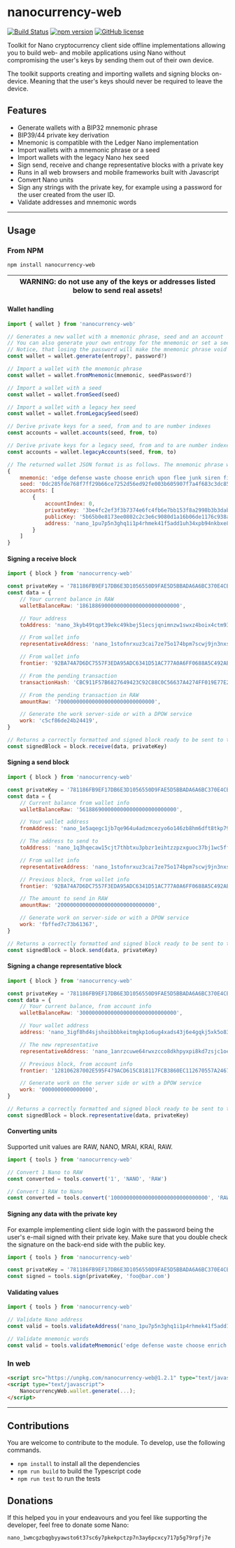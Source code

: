 # nanocurrency-web

[![Build Status](https://travis-ci.org/numsu/nanocurrency-web-js.svg?branch=master)](https://travis-ci.org/numsu/nanocurrency-web-js)
[![npm version](https://badge.fury.io/js/nanocurrency-web.svg)](https://badge.fury.io/js/nanocurrency-web)
[![GitHub license](https://img.shields.io/github/license/numsu/nanocurrency-web-js)](https://github.com/numsu/nanocurrency-web-js/blob/master/LICENSE)

Toolkit for Nano cryptocurrency client side offline implementations allowing you to build web- and mobile applications using Nano without compromising the user's keys by sending them out of their own device.

The toolkit supports creating and importing wallets and signing blocks on-device. Meaning that the user's keys should never be required to leave the device.

## Features

* Generate wallets with a BIP32 mnemonic phrase
* BIP39/44 private key derivation
* Mnemonic is compatible with the Ledger Nano implementation
* Import wallets with a mnemonic phrase or a seed
* Import wallets with the legacy Nano hex seed
* Sign send, receive and change representative blocks with a private key
* Runs in all web browsers and mobile frameworks built with Javascript
* Convert Nano units
* Sign any strings with the private key, for example using a password for the user created from the user ID.
* Validate addresses and mnemonic words

---

## Usage

### From NPM

```console
npm install nanocurrency-web
```

| WARNING: do not use any of the keys or addresses listed below to send real assets! |
| --- |

#### Wallet handling

```javascript
import { wallet } from 'nanocurrency-web'

// Generates a new wallet with a mnemonic phrase, seed and an account
// You can also generate your own entropy for the mnemonic or set a seed password
// Notice, that losing the password will make the mnemonic phrase void
const wallet = wallet.generate(entropy?, password?)

// Import a wallet with the mnemonic phrase
const wallet = wallet.fromMnemonic(mnemonic, seedPassword?)

// Import a wallet with a seed
const wallet = wallet.fromSeed(seed)

// Import a wallet with a legacy hex seed
const wallet = wallet.fromLegacySeed(seed)

// Derive private keys for a seed, from and to are number indexes
const accounts = wallet.accounts(seed, from, to)

// Derive private keys for a legacy seed, from and to are number indexes
const accounts = wallet.legacyAccounts(seed, from, to)
```

```javascript
// The returned wallet JSON format is as follows. The mnemonic phrase will be undefined when importing with a seed.
{
    mnemonic: 'edge defense waste choose enrich upon flee junk siren film clown finish luggage leader kid quick brick print evidence swap drill paddle truly occur',
    seed: '0dc285fde768f7ff29b66ce7252d56ed92fe003b605907f7a4f683c3dc8586d34a914d3c71fc099bb38ee4a59e5b081a3497b7a323e90cc68f67b5837690310c',
    accounts: [
        {
            accountIndex: 0,
            privateKey: '3be4fc2ef3f3b7374e6fc4fb6e7bb153f8a2998b3b3dab50853eabe128024143',
            publicKey: '5b65b0e8173ee0802c2c3e6c9080d1a16b06de1176c938a924f58670904e82c4',
            address: 'nano_1pu7p5n3ghq1i1p4rhmek41f5add1uh34xpb94nkbxe8g4a6x1p69emk8y1d'
        }
    ]
}
```

#### Signing a receive block

```javascript
import { block } from 'nanocurrency-web'

const privateKey = '781186FB9EF17DB6E3D1056550D9FAE5D5BBADA6A6BC370E4CBB938B1DC71DA3';
const data = {
    // Your current balance in RAW
    walletBalanceRaw: '18618869000000000000000000000000',

    // Your address
    toAddress: 'nano_3kyb49tqpt39ekc49kbej51ecsjqnimnzw1swxz4boix4ctm93w517umuiw8',

    // From wallet info
    representativeAddress: 'nano_1stofnrxuz3cai7ze75o174bpm7scwj9jn3nxsn8ntzg784jf1gzn1jjdkou',

    // From wallet info
    frontier: '92BA74A7D6DC7557F3EDA95ADC6341D51AC777A0A6FF0688A5C492AB2B2CB40D',

    // From the pending transaction
    transactionHash: 'CBC911F57B6827649423C92C88C0C56637A4274FF019E77E24D61D12B5338783',

    // From the pending transaction in RAW
    amountRaw: '7000000000000000000000000000000',

    // Generate the work server-side or with a DPOW service
    work: 'c5cf86de24b24419',
}

// Returns a correctly formatted and signed block ready to be sent to the blockchain
const signedBlock = block.receive(data, privateKey)
```

#### Signing a send block

```javascript
import { block } from 'nanocurrency-web'

const privateKey = '781186FB9EF17DB6E3D1056550D9FAE5D5BBADA6A6BC370E4CBB938B1DC71DA3';
const data = {
    // Current balance from wallet info
    walletBalanceRaw: '5618869000000000000000000000000',

    // Your wallet address
    fromAddress: 'nano_1e5aqegc1jb7qe964u4adzmcezyo6o146zb8hm6dft8tkp79za3sxwjym5rx',

    // The address to send to
    toAddress: 'nano_1q3hqecaw15cjt7thbtxu3pbzr1eihtzzpzxguoc37bj1wc5ffoh7w74gi6p',

    // From wallet info
    representativeAddress: 'nano_1stofnrxuz3cai7ze75o174bpm7scwj9jn3nxsn8ntzg784jf1gzn1jjdkou',

    // Previous block, from wallet info
    frontier: '92BA74A7D6DC7557F3EDA95ADC6341D51AC777A0A6FF0688A5C492AB2B2CB40D',

    // The amount to send in RAW
    amountRaw: '2000000000000000000000000000000',

    // Generate work on server-side or with a DPOW service
    work: 'fbffed7c73b61367',
}

// Returns a correctly formatted and signed block ready to be sent to the blockchain
const signedBlock = block.send(data, privateKey)
```

#### Signing a change representative block

```javascript
import { block } from 'nanocurrency-web'

const privateKey = '781186FB9EF17DB6E3D1056550D9FAE5D5BBADA6A6BC370E4CBB938B1DC71DA3';
const data = {
    // Your current balance, from account info
    walletBalanceRaw: '3000000000000000000000000000000',

    // Your wallet address
    address: 'nano_3igf8hd4sjshoibbbkeitmgkp1o6ug4xads43j6e4gqkj5xk5o83j8ja9php',

    // The new representative
    representativeAddress: 'nano_1anrzcuwe64rwxzcco8dkhpyxpi8kd7zsjc1oeimpc3ppca4mrjtwnqposrs',

    // Previous block, from account info
    frontier: '128106287002E595F479ACD615C818117FCB3860EC112670557A2467386249D4',

    // Generate work on the server side or with a DPOW service
    work: '0000000000000000',
}

// Returns a correctly formatted and signed block ready to be sent to the blockchain
const signedBlock = block.representative(data, privateKey)
```

#### Converting units

Supported unit values are RAW, NANO, MRAI, KRAI, RAW.

```javascript
import { tools } from 'nanocurrency-web'

// Convert 1 Nano to RAW
const converted = tools.convert('1', 'NANO', 'RAW')

// Convert 1 RAW to Nano
const converted = tools.convert('1000000000000000000000000000000', 'RAW', 'NANO')
```

#### Signing any data with the private key

For example implementing client side login with the password being the user's e-mail signed with their private key. Make sure that you double check the signature on the back-end side with the public key.

```javascript
import { tools } from 'nanocurrency-web'

const privateKey = '781186FB9EF17DB6E3D1056550D9FAE5D5BBADA6A6BC370E4CBB938B1DC71DA3'
const signed = tools.sign(privateKey, 'foo@bar.com')
```

#### Validating values

```javascript
import { tools } from 'nanocurrency-web'

// Validate Nano address
const valid = tools.validateAddress('nano_1pu7p5n3ghq1i1p4rhmek41f5add1uh34xpb94nkbxe8g4a6x1p69emk8y1d')

// Validate mnemonic words
const valid = tools.validateMnemonic('edge defense waste choose enrich upon flee junk siren film clown finish luggage leader kid quick brick print evidence swap drill paddle truly occur')
```


### In web

```html
<script src="https://unpkg.com/nanocurrency-web@1.2.1" type="text/javascript"></script>
<script type="text/javascript">
    NanocurrencyWeb.wallet.generate(...);
</script>
```

---

## Contributions

You are welcome to contribute to the module. To develop, use the following commands.

* `npm install` to install all the dependencies
* `npm run build` to build the Typescript code
* `npm run test` to run the tests

## Donations

If this helped you in your endeavours and you feel like supporting the developer, feel free to donate some Nano:

`nano_1wmcgzbqgbyyawsto6t37sc6y7pkekpctzp7n3ay6pcxcy717p5g79rpfj7e`
